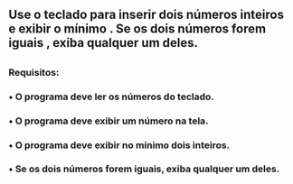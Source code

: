 ## Use o teclado para inserir dois números inteiros e exibir o mínimo . Se os dois números forem iguais , exiba qualquer um deles.
##
### Requisitos:
### •	O programa deve ler os números do teclado.
### •	O programa deve exibir um número na tela.
### •	O programa deve exibir no mínimo dois inteiros.
### •	Se os dois números forem iguais, exiba qualquer um deles.